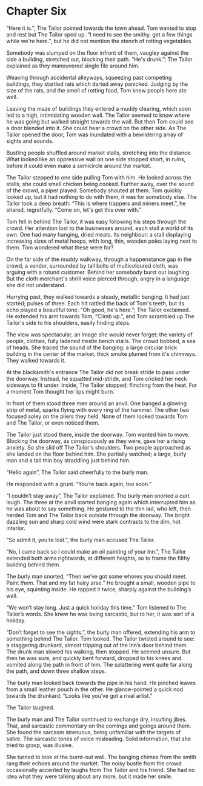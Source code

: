 # Chapter Six

“Here it is.”, The Tailor pointed towards the town ahead. Tom wanted to stop and rest but The Tailor sped up. “I need to see the smithy, get a few things while we're here.”, but he did not mention the stench of rotting vegetables.

Somebody was slumped on the floor infront of them, vaugley against the side a building, stretched out, blocking their path. “He's drunk.”; The Tailor explained as they maneuvered single file around him.

Weaving through accidental alleyways, squeezing past competing buildings, they startled rats which darted away panicked. Judging by the size of the rats, and the smell of rotting food, Tom knew people here ate well.

Leaving the maze of buildings they entered a muddy clearing, which soon led to a high, intimidating wooden wall. The Tailor seemed to know where he was going but walked straight towards the wall. But then Tom could see a door blended into it. She could hear a crowd on the other side. As The Tailor opened the door, Tom was inundated with a bewildering array of sights and sounds.

Bustling people shuffled around market stalls, stretching into the distance. What looked like an oppressive wall on one side stopped short, in ruins, before it could even make a semicircle around the market.

The Tailor stepped to one side pulling Tom with him. He looked across the stalls, she could smell chicken being cooked. Further away, over the sound of the crowd, a piper played. Somebody shouted at them. Tom quickly looked up, but it had nothing to do with them, it was for somebody else. The Tailor took a deep breath: “This is where trappers and miners meet.”, he shared, regretfully. “Come on, let's get this over with.”

Tom fell in behind The Tailor, it was easy following his steps through the crowd. Her attention lost to the businesses around, each stall a world of its own. One had many hanging, dried meats. Its neighbour: a stall displaying increasing sizes of metal hoops, with long, thin, wooden poles laying next to them. Tom wondered what these were for?

On the far side of the muddy walkway, through a happenstance gap in the crowd, a vendor, surrounded by tall bolts of multicoloured cloth, was arguing with a rotund customer. Behind her somebody burst out laughing. But the cloth merchant's shrill voice pierced through, angry in a language she did not understand.

Hurrying past, they walked towards a steady, metallic banging. It had just started; pulses of three. Each hit rattled the back of Tom's teeth, but its echo played a beautiful tone. “Oh good, he's here.”; The Tailor exclaimed. He extended his arm towards Tom, “Climb up.”, and Tom scrambled up The Tailor's side to his shoulders, easily finding steps. 

The view was spectacular, an image she would never forget: the variety of people, clothes, fully ladened trestle bench stalls. The crowd bobbed, a sea of heads. She traced the sound of the banging: a large circular brick building in the center of the market, thick smoke plumed from it's chimneys. They walked towards it.

At the blacksmith's entrance The Tailor did not break stride to pass under the doorway. Instead, he squatted mid-stride, and Tom cricked her neck sideways to fit under. Inside, The Tailor stopped; flinching from the heat. For a moment Tom thought her lips might burn.

In front of them stood three men around an anvil. One banged a glowing strip of metal, sparks flying with every ring of the hammer. The other two focused soley on the pliers they held. None of them looked towards Tom and The Tailor, or even noticed them. 

The Tailor just stood there, inside the doorway. Tom wanted him to move. Blocking the doorway, as conspicuously as they were, gave her a rising anxiety. So she slid off The Tailor's shoulders. Two people approached as she landed on the floor behind him. She partially watched; a large, burly man and a tall thin boy straddling just behind him.

“Hello again”, The Tailor said cheerfully to the burly man.

He responded with a grunt. “You’re back again, too soon.”

“I couldn’t stay away”, The Tailor explained. The burly man snorted a curt laugh. The three at the anvil started banging again which interrupted him as he was about to say something. He gestured to the thin lad, who left, then herded Tom and The Tailor back outside through the doorway. The bright dazzling sun and sharp cold wind were stark contrasts to the dim, hot interior.

“So admit it, you’re lost.”, the burly man accused The Tailor.

“No, I came back so I could make an oil painting of your Inn.”, The Tailor extended both arms rightwards, at different heights, so to frame the filthy building behind them.

The burly man snorted, “Then we’ve got some whores you should meet. Paint *them*. That and my fat hairy arse.” He brought a small, wooden pipe to his eye, squinting inside. He rapped it twice, sharply against the building’s wall.

“We won’t stay long. Just a quick holiday this time.” Tom listened to The Tailor’s words. She knew he was being sarcastic, but to her, it was sort of a holiday.

“Don’t forget to see the sights.”, the burly man offered, extending his arm to something behind The Tailor. Tom looked. The Tailor twisted around to see: a staggering drunkard, almost tripping out of the Inn’s door behind them. The drunk man slowed his walking, then stopped. He seemed unsure. But then he was sure, and quickly bent forward, dropped to his knees and vomited along the path in front of him. The splattering went quite far along the path, and down three shallow steps.

The burly man looked back towards the pipe in his hand. He pinched leaves from a small leather pouch in the other. He glance-pointed a quick nod towards the drunkard: “Looks like you’ve got a rival artist.”

The Tailor laughed.

The burly man and The Tailor continued to exchange dry, insulting jibes. That, and sarcastic commentary on the comings and goings around them. She found the sarcasm strenuous, being unfamiliar with the targets of satire. The sarcastic tones of voice misleading. Solid information, that she tried to grasp, was illusive. 

She turned to look at the burnt-out wall. The banging chimes from the smith rang their echoes around the market. The noisy bustle from the crowd occasionally accented by laughs from The Tailor and his friend. She had no idea what they were talking about any more, but it made her smile.
